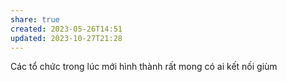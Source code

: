 ```yaml
---
share: true
created: 2023-05-26T14:51
updated: 2023-10-27T21:28
---
```

Các tổ chức trong lúc mới hình thành rất mong có ai kết nối giùm
